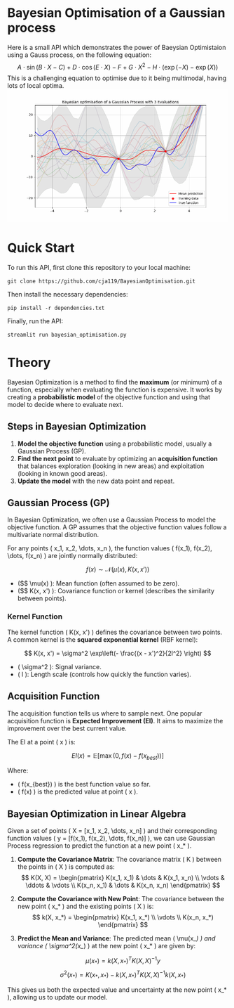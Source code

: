 # Bayesian Optimisation of a Gaussian process
Here is a small API which demonstrates the power of Baeysian Optimistaion using a Gauss process, on the following equation:
$$
A \cdot \sin(B \cdot X - C) + D \cdot \cos(E \cdot X) - F + G \cdot X^2 - H \cdot (\exp(-X) - \exp(X))
$$
This is a challenging equation to optimise due to it being multimodal, having lots of local optima.
![Animation](animation.gif)

# Quick Start
To run this API, first clone this repository to your local machine:
```
git clone https://github.com/cja119/BayesianOptimisation.git
```
Then install the necessary dependencies:
```
pip install -r dependencies.txt
```
Finally, run the API:
```
streamlit run bayesian_optimisation.py
```
# Theory

Bayesian Optimization is a method to find the **maximum** (or minimum) of a function, especially when evaluating the function is expensive. It works by creating a **probabilistic model** of the objective function and using that model to decide where to evaluate next.

## Steps in Bayesian Optimization

1. **Model the objective function** using a probabilistic model, usually a Gaussian Process (GP).
2. **Find the next point** to evaluate by optimizing an **acquisition function** that balances exploration (looking in new areas) and exploitation (looking in known good areas).
3. **Update the model** with the new data point and repeat.

## Gaussian Process (GP)

In Bayesian Optimization, we often use a Gaussian Process to model the objective function. A GP assumes that the objective function values follow a multivariate normal distribution.

For any points \( x_1, x_2, \dots, x_n \), the function values \( f(x_1), f(x_2), \dots, f(x_n) \) are jointly normally distributed:

$$
f(x) \sim \mathcal{N}(\mu(x), K(x, x'))
$$

- \($$ \mu(x) \): Mean function (often assumed to be zero).
- \($$ K(x, x') \): Covariance function or kernel (describes the similarity between points).

### Kernel Function

The kernel function \( K(x, x') \) defines the covariance between two points. A common kernel is the **squared exponential kernel** (RBF kernel):

$$
K(x, x') = \sigma^2 \exp\left(- \frac{(x - x')^2}{2l^2} \right)
$$

- \( \sigma^2 \): Signal variance.
- \( l \): Length scale (controls how quickly the function varies).

## Acquisition Function

The acquisition function tells us where to sample next. One popular acquisition function is **Expected Improvement (EI)**. It aims to maximize the improvement over the best current value.

The EI at a point \( x \) is:

$$
EI(x) = \mathbb{E}\left[ \max(0, f(x) - f(x_{best})) \right]
$$

Where:
- \( f(x_{best}) \) is the best function value so far.
- \( f(x) \) is the predicted value at point \( x \).

## Bayesian Optimization in Linear Algebra

Given a set of points \( X = [x_1, x_2, \dots, x_n] \) and their corresponding function values \( y = [f(x_1), f(x_2), \dots, f(x_n)] \), we can use Gaussian Process regression to predict the function at a new point \( x_* \).

1. **Compute the Covariance Matrix**: 
    The covariance matrix \( K \) between the points in \( X \) is computed as:
    $$
    K(X, X) = 
    \begin{pmatrix}
    K(x_1, x_1) & \dots & K(x_1, x_n) \\
    \vdots & \ddots & \vdots \\
    K(x_n, x_1) & \dots & K(x_n, x_n)
    \end{pmatrix}
    $$

2. **Compute the Covariance with New Point**:
    The covariance between the new point \( x_* \) and the existing points \( X \) is:
    $$
    k(X, x_*) = 
    \begin{pmatrix}
    K(x_1, x_*) \\
    \vdots \\
    K(x_n, x_*)
    \end{pmatrix}
    $$

3. **Predict the Mean and Variance**:
    The predicted mean \( \mu(x_*) \) and variance \( \sigma^2(x_*) \) at the new point \( x_* \) are given by:

    $$
    \mu(x_*) = k(X, x_*)^T K(X, X)^{-1} y
    $$
    $$
    \sigma^2(x_*) = K(x_*, x_*) - k(X, x_*)^T K(X, X)^{-1} k(X, x_*)
    $$

This gives us both the expected value and uncertainty at the new point \( x_* \), allowing us to update our model.
